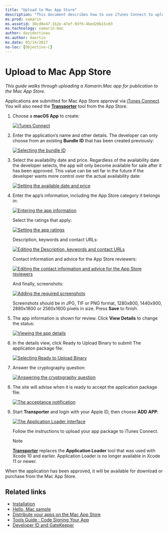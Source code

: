 ```yaml
---
title: "Upload to Mac App Store"
description: "This document describes how to use iTunes Connect to upload a Xamarin.Mac app to the Mac App Store. It discusses the information required by iTunes Connect to complete the process."
ms.prod: xamarin
ms.assetid: 30cd0e47-1b2e-47ef-93f6-4bed20b15c03
ms.technology: xamarin-mac
author: davidortinau
ms.author: daortin
ms.date: 03/14/2017
no-loc: [Objective-C]
---
```


# Upload to Mac App Store

_This guide walks through uploading a Xamarin.Mac app for publication to the Mac App Store._

Applications are submitted for Mac App Store approval via [iTunes Connect](https://itunesconnect.apple.com/). You will also need the [**Transporter**](https://apps.apple.com/us/app/transporter/id1450874784?mt=12) tool from the App Store.

1. Choose a **macOS App** to create:

    [![iTunes Connect](uploading-images/image65.png)](uploading-images/image65.png#lightbox)

2. Enter the application’s name and other details. The developer can only choose from an existing **Bundle ID** that has been created
previously:

    [![Selecting the bundle ID](uploading-images/image66.png)](uploading-images/image66.png#lightbox)

3. Select the availability date and price. Regardless of the availability
date the developer selects, the app will only become available for sale after it has been approved. This value can be set far in the future if the developer wants more control over the actual availability date:

    [![Setting the available date and price](uploading-images/image67.png)](uploading-images/image67.png#lightbox)

4. Enter the app’s information, including the App Store category it
belongs in:

    [![Entering the app information](uploading-images/image68.png)](uploading-images/image68.png#lightbox)

    Select the ratings that apply:

    [![Setting the app ratings](uploading-images/image69.png)](uploading-images/image69.png#lightbox)

    Description, keywords and contact URLs:

    [![Editing the Description, keywords and contact URLs](uploading-images/image70.png)](uploading-images/image70.png#lightbox)

    Contact information and advice for the App Store reviewers:

    [![Editing the contact information and advice for the App Store reviewers](uploading-images/image71.png)](uploading-images/image71.png#lightbox)

    And finally, screenshots:

    [![Adding the required screenshots](uploading-images/image72.png)](uploading-images/image72.png#lightbox)

    Screenshots should be in JPG, TIF or PNG format, 1280x800, 1440x900,
2880x1800 or 2560x1600 pixels in size. Press **Save** to
finish.

5. The app information is shown for review. Click **View Details** to change the status:

    [![Viewing the app details](uploading-images/image73.png)](uploading-images/image73.png#lightbox)

6. In the details view, click Ready to Upload Binary to submit
The application package file:

    [![Selecting Ready to Upload Binary](uploading-images/image74.png)](uploading-images/image74.png#lightbox)

7. Answer the cryptography question:

    [![Answering the cryptography question](uploading-images/image75.png)](uploading-images/image75.png#lightbox)

8. The site will advise when it is ready to accept the application
package file:

    [![The acceptance notification](uploading-images/image76.png)](uploading-images/image76.png#lightbox)

9. Start **Transporter** and login with your Apple ID, then choose **ADD APP**:

    [![The Application Loader interface](uploading-images/transporter01-sml.png)](uploading-images/transporter01.png#lightbox)

    Follow the instructions to upload your app package to iTunes Connect.

    > [!NOTE]
    > [**Transporter**](https://apps.apple.com/us/app/transporter/id1450874784?mt=12) replaces
    > the **Application Loader** tool that was used with Xcode 10 and earlier.
    > Application Loader is no longer available in Xcode 11 or newer.

When the application has been approved, it will be available for download or purchase from the Mac App Store.

## Related links

- [Installation](~//mac/get-started/installation.md)
- [Hello, Mac sample](~/mac/get-started/hello-mac.md)
- [Distribute your apps on the Mac App Store](https://developer.apple.com/devcenter/mac/checklist/)
- [Tools Guide : Code Signing Your App](https://developer.apple.com/library/mac/#documentation/ToolsLanguages/Conceptual/OSXWorkflowGuide/CodeSigning/CodeSigning.html)
- [Developer ID and GateKeeper](https://developer.apple.com/developer-id/)
